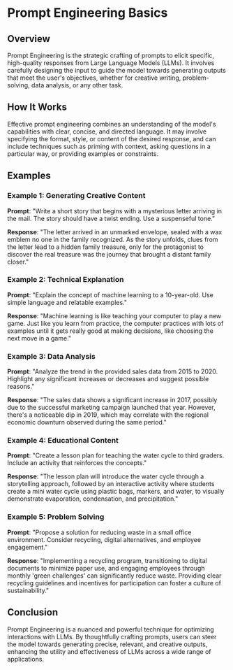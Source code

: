 # Prompt Engineering Basics

## Overview
Prompt Engineering is the strategic crafting of prompts to elicit specific, high-quality responses from Large Language Models (LLMs). It involves carefully designing the input to guide the model towards generating outputs that meet the user's objectives, whether for creative writing, problem-solving, data analysis, or any other task.

## How It Works
Effective prompt engineering combines an understanding of the model's capabilities with clear, concise, and directed language. It may involve specifying the format, style, or content of the desired response, and can include techniques such as priming with context, asking questions in a particular way, or providing examples or constraints.

## Examples

### Example 1: Generating Creative Content
**Prompt**: "Write a short story that begins with a mysterious letter arriving in the mail. The story should have a twist ending. Use a suspenseful tone."

**Response**: "The letter arrived in an unmarked envelope, sealed with a wax emblem no one in the family recognized. As the story unfolds, clues from the letter lead to a hidden family treasure, only for the protagonist to discover the real treasure was the journey that brought a distant family closer."

### Example 2: Technical Explanation
**Prompt**: "Explain the concept of machine learning to a 10-year-old. Use simple language and relatable examples."

**Response**: "Machine learning is like teaching your computer to play a new game. Just like you learn from practice, the computer practices with lots of examples until it gets really good at making decisions, like choosing the next move in a game."

### Example 3: Data Analysis
**Prompt**: "Analyze the trend in the provided sales data from 2015 to 2020. Highlight any significant increases or decreases and suggest possible reasons."

**Response**: "The sales data shows a significant increase in 2017, possibly due to the successful marketing campaign launched that year. However, there's a noticeable dip in 2019, which may correlate with the regional economic downturn observed during the same period."

### Example 4: Educational Content
**Prompt**: "Create a lesson plan for teaching the water cycle to third graders. Include an activity that reinforces the concepts."

**Response**: "The lesson plan will introduce the water cycle through a storytelling approach, followed by an interactive activity where students create a mini water cycle using plastic bags, markers, and water, to visually demonstrate evaporation, condensation, and precipitation."

### Example 5: Problem Solving
**Prompt**: "Propose a solution for reducing waste in a small office environment. Consider recycling, digital alternatives, and employee engagement."

**Response**: "Implementing a recycling program, transitioning to digital documents to minimize paper use, and engaging employees through monthly 'green challenges' can significantly reduce waste. Providing clear recycling guidelines and incentives for participation can foster a culture of sustainability."

## Conclusion
Prompt Engineering is a nuanced and powerful technique for optimizing interactions with LLMs. By thoughtfully crafting prompts, users can steer the model towards generating precise, relevant, and creative outputs, enhancing the utility and effectiveness of LLMs across a wide range of applications.
